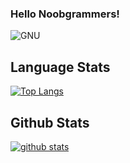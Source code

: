 ### Hello Noobgrammers! 

![GNU](https://github.com/fahad69/fahad69/blob/master/Images/why.jpg)

## Language Stats
[![Top Langs](https://github-readme-stats.vercel.app/api/top-langs/?username=fahad69&hide=css,html)](https://github.com/fahad69/github-readme-stats)

## Github Stats
[![github stats](https://github-readme-stats.vercel.app/api?username=fahad69)](https://github.com/fahad69/github-readme-stats)
